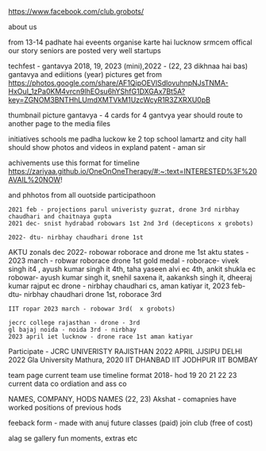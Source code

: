 https://www.facebook.com/club.grobots/


about us

from 13-14
padhate hai 
eveents organise karte hai 
lucknow srmcem 
offical 
our story 
seniors are posted very well 
startups


techfest - gantavya
2018, 19, 2023 (mini),2022 - (22, 23 dikhnaa hai bas)
gantavya and ediitions (year)
pictures get from 
https://photos.google.com/share/AF1QipOEVlSdlovuhnpNJsTNMA-HxOuI_1zPa0KM4vrcn9lhEOsu6hYShfG1DXGAx7Bt5A?key=ZGNOM3BNTHhLUmdXMTVkM1UzcWcyR1R3ZXRXU0pB

thumbnail picture
gantavya - 
4 cards for 4 gantvya year
should route to another page to the media files


initiatives
schools me padha 
luckow ke 2 top school 
lamartz and city hall
should show photos and videos in expland
patent - aman sir


achivements
use this format for timeline 
https://zariyaa.github.io/OneOnOneTherapy/#:~:text=INTERESTED%3F%20AVAIL%20NOW!

and phhotos from all ouotside participathoon 

    2021 feb - projections parul univeristy guzrat, drone 3rd nirbhay chaudhari and chaitnaya gupta
    2021 dec- snist hydrabad robowars 1st 2nd 3rd (decepticons x grobots)
    
    2022- dtu- nirbhay chaudhari drone 1st

AKTU zonals 
    dec 2022- robowar roborace and drone me 1st 
    aktu states - 2023 march - robwar roborace drone 1st gold medal  - 
        roborace- vivek singh it4  , ayush kumar singh it 4th, taha yaseen alvi ec 4th, ankit shukla ec
        robowar- ayush kumar singh it, snehil saxena it, aakanksh singh it, dheeraj kumar rajput ec
        drone - nirbhay chaudhari cs, aman katiyar it, 
    2023 feb- dtu- nirbhay chaudhari drone 1st, roborace 3rd 
     
    IIT ropar 2023 march - robowar 3rd(  x grobots)
    
    jecrc college rajasthan - drone - 3rd 
    gl bajaj noida - noida 3rd - nirbhay
    2023 april iet lucknow - drone race 1st aman katiyar


Participate - 
JCRC UNIVERISTY RAJISTHAN 2022 APRIL 
JJSIPU DELHI 2022
Gla University Mathura, 2020
IIT DHANBAD
IIT JODHPUR
IIT BOMBAY 


team page
current team 
use timeline format 
2018- hod
19
20
21
22
23 current data
co ordiation and ass co 

NAMES, COMPANY, HODS NAMES (22, 23)
Akshat - comapnies have worked
positions of previous hods

feeback form - made with anuj
future classes (paid)
join club (free of cost)

alag se gallery 
fun moments, extras etc 

